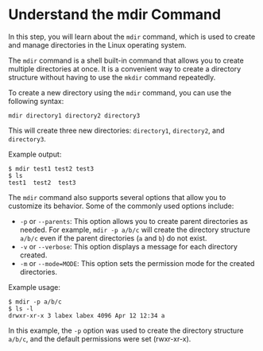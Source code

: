 # Understand the mdir Command

In this step, you will learn about the `mdir` command, which is used to create and manage directories in the Linux operating system.

The `mdir` command is a shell built-in command that allows you to create multiple directories at once. It is a convenient way to create a directory structure without having to use the `mkdir` command repeatedly.

To create a new directory using the `mdir` command, you can use the following syntax:

```
mdir directory1 directory2 directory3
```

This will create three new directories: `directory1`, `directory2`, and `directory3`.

Example output:

```
$ mdir test1 test2 test3
$ ls
test1  test2  test3
```

The `mdir` command also supports several options that allow you to customize its behavior. Some of the commonly used options include:

- `-p` or `--parents`: This option allows you to create parent directories as needed. For example, `mdir -p a/b/c` will create the directory structure `a/b/c` even if the parent directories (`a` and `b`) do not exist.
- `-v` or `--verbose`: This option displays a message for each directory created.
- `-m` or `--mode=MODE`: This option sets the permission mode for the created directories.

Example usage:

```
$ mdir -p a/b/c
$ ls -l
drwxr-xr-x 3 labex labex 4096 Apr 12 12:34 a
```

In this example, the `-p` option was used to create the directory structure `a/b/c`, and the default permissions were set (rwxr-xr-x).
